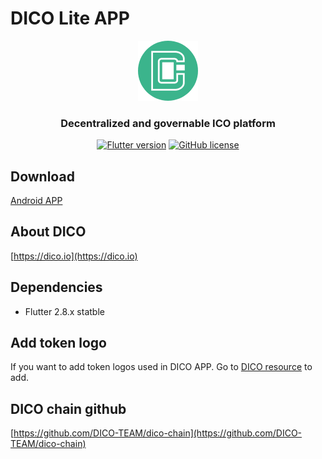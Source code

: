 # DICO Lite APP

<p align="center">
  <img src="assets/images/dico.png?raw=true" alt="image"/>
</p>

<h3 align="center">Decentralized and governable ICO platform</h3>

<div align="center">


[![Flutter version](https://img.shields.io/badge/Flutter-2.8-brightgreen?logo=Parity%20Flutter)](https://flutter.dev/)
[![GitHub license](https://img.shields.io/badge/license-Apache2-blue)](LICENSE)

</div>

## Download
[Android APP](https://dico.io/app/dico.apk)

## About DICO
[https://dico.io](https://dico.io)

## Dependencies
 - Flutter 2.8.x statble

## Add token logo
If you want to add token logos used in DICO APP. Go to 
[DICO resource](https://github.com/DICO-TEAM/resources) to add.

## DICO chain github 
[https://github.com/DICO-TEAM/dico-chain](https://github.com/DICO-TEAM/dico-chain)


